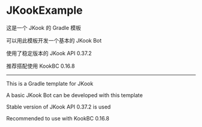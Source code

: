 # JKookExample
这是一个 JKook 的 Gradle 模板

可以用此模板开发一个基本的 JKook Bot

使用了稳定版本的 JKook API 0.37.2

推荐搭配使用 KookBC 0.16.8

---

This is a Gradle template for JKook

A basic JKook Bot can be developed with this template

Stable version of JKook API 0.37.2 is used

Recommended to use with KookBC 0.16.8

